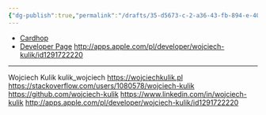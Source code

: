 ```yaml
---
{"dg-publish":true,"permalink":"/drafts/35-d5673-c-2-a36-43-fb-894-e-401043839737/","dgHomeLink":true,"dgPassFrontmatter":false}
---
```



- [Cardhop](x-cardhop://show?id=contact:3EAC1FFB-4B35-4FE0-8A1F-078ECB9A5B49&contact=Wojciech%20Kulik)
- [Developer Page](http://apps.apple.com/pl/developer/wojciech-kulik/id1291722220)
http://apps.apple.com/pl/developer/wojciech-kulik/id1291722220
---
Wojciech Kulik
kulik_wojciech
https://wojciechkulik.pl
https://stackoverflow.com/users/1080578/wojciech-kulik
https://github.com/wojciech-kulik
https://www.linkedin.com/in/wojciech-kulik
http://apps.apple.com/pl/developer/wojciech-kulik/id1291722220
